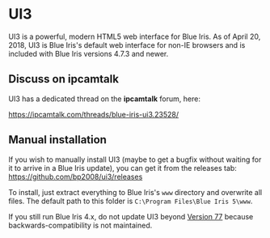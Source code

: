 # UI3
UI3 is a powerful, modern HTML5 web interface for Blue Iris.  As of April 20, 2018, UI3 is Blue Iris's default web interface for non-IE browsers and is included with Blue Iris versions 4.7.3 and newer.

## Discuss on ipcamtalk

UI3 has a dedicated thread on the **ipcamtalk** forum, here:

https://ipcamtalk.com/threads/blue-iris-ui3.23528/

## Manual installation

If you wish to manually install UI3 (maybe to get a bugfix without waiting for it to arrive in a Blue Iris update), you can get it from the releases tab: https://github.com/bp2008/ui3/releases

To install, just extract everything to Blue Iris's `www` directory and overwrite all files.  The default path to this folder is `C:\Program Files\Blue Iris 5\www`.

If you still run Blue Iris 4.x, do not update UI3 beyond [Version 77](https://github.com/bp2008/ui3/releases/tag/77) because backwards-compatibility is not maintained.
